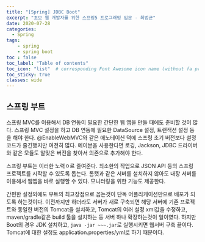 ```yaml
---
title: "[Spring] JDBC Boot"
excerpt: "초보 웹 개발자를 위한 스프링5 프로그래밍 입문 - 최범균"
date: 2020-07-28
categories:
  - Spring
tags:
	- spring
	- spring boot
toc : false
toc_label: "Table of contents"
toc_icon: "list"  # corresponding Font Awesome icon name (without fa prefix)
toc_sticky: true
classes: wide
---
```


## 스프링 부트

스프링 MVC를 이용해서 DB 연동이 필요한 간단한 웹 앱을 만들 때에도 준비할 것이 많다. 스프링 MVC 설정을 하고 DB 연동에 필요한 DataSource 설정, 트랜잭션 설정 등을 해야 한다. @EnableWebMVC와 같은 애노테이션 뎍에 스프링 초기 버전보다 설정 코드가 줄긴했지만 여전히 많다. 메이븐을 사용한다면 로깅, Jackson, JDBC 드라이버와 같은 모듈도 알맞은 버전을 찾아서 의존으로 추가해야 한다.  

스프링 부트는 이러한 노력ㅇ르 줄여준다. 최소한의 작업으로 JSON API 등의 스프링 프로젝트를 시작할 수 있도록 돕는다. 톰캣과 같은 서버를 설치하지 않아도 내장 서버를 이용해서 웹앱을 바로 실행할 수 있다. 모니터링을 위한 기능도 제공한다.  

간편한 설정외에도 부트의 최고장점으로 꼽는것이 단독 어플리케이션만으로 배포가 되도록 하는것이다. 이전까지만 하더라도 서버가 새로 구축되면 해당 서버에 기존 프로젝트와 동일한 버전의 Tomcat을 설치하고, Tomcat의 여러 설정 xml값을 수정하고, maven/gradle같은 build 툴을 설치하는 등 서버 하나 확장하는것이 일이였다. 하지만 Boot의 경우 JDK 설치하고, `java -jar ~~~.jar`로 실행시키면 웹서버 구축 끝이다. Tomcat에 대한 설정도 application.properties/yml로 하기 때문이다.  





